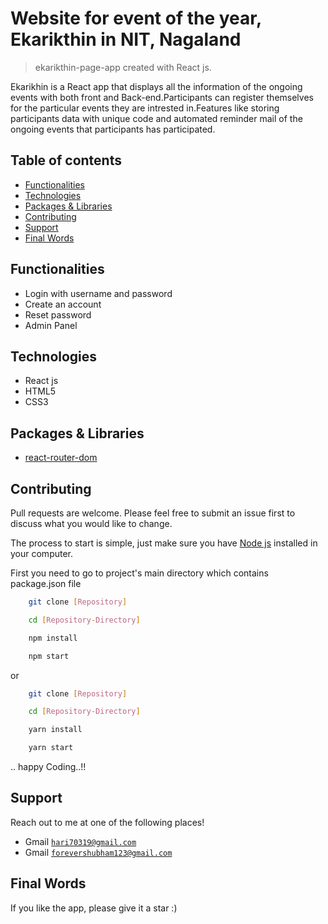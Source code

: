 #  Website for event of the year, Ekarikthin in NIT, Nagaland

> ekarikthin-page-app created with React js.

Ekarikhin is a React app that displays all the information of the ongoing events with both front and Back-end.Participants can register themselves for the particular events they are intrested in.Features like storing participants data with unique code and automated reminder mail of the ongoing events that participants has participated.

## Table of contents
* [Functionalities](#functionalities)
* [Technologies](#technologies)
* [Packages & Libraries](#packages-&-libraries)
* [Contributing](#contributing)
* [Support](#support)
* [Final Words](#final-words)

## Functionalities

* Login with username and password
* Create an account
* Reset password
* Admin Panel

## Technologies

* React js
* HTML5
* CSS3

## Packages & Libraries

* [react-router-dom](https://www.npmjs.com/package/react-router-dom)

## Contributing

Pull requests are welcome. Please feel free to submit an issue first to discuss what you would like to change.

The process to start is simple, just make sure you have [Node js](https://nodejs.org/en/) installed in your computer. 

First you need to go to project's main directory which contains package.json file

```bash
    git clone [Repository]

    cd [Repository-Directory]

    npm install

    npm start
```
or
```bash
    git clone [Repository]

    cd [Repository-Directory]

    yarn install

    yarn start
```
.. happy Coding..!!



## Support

Reach out to me at one of the following places!
  
  - Gmail <a href="hari70319@gmail.com" target="_blank">`hari70319@gmail.com`</a>
- Gmail <a href="forevershubham123@gmail.com" target="_blank">`forevershubham123@gmail.com`</a>



## Final Words

If you like the app, please give it a star :)
